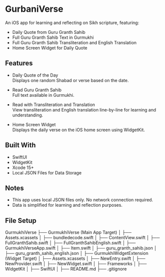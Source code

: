 # GurbaniVerse

An iOS app for learning and reflecting on Sikh scripture, featuring:

- Daily Quote from Guru Granth Sahib
- Full Guru Granth Sahib Text in Gurmukhi
- Full Guru Granth Sahib Transliteration and English Translation
- Home Screen Widget for Daily Quote

## Features

- Daily Quote of the Day  
  Displays one random Shabad or verse based on the date.

- Read Guru Granth Sahib  
  Full text available in Gurmukhi.

- Read with Transliteration and Translation  
  View transliteration and English translation line-by-line for learning and understanding.

- Home Screen Widget  
  Displays the daily verse on the iOS home screen using WidgetKit.

## Built With

- SwiftUI
- WidgetKit
- Xcode 15+
- Local JSON Files for Data Storage

## Notes

- This app uses local JSON files only. No network connection required.
- Data is simplified for learning and reflection purposes.

## File Setup
GurmukhiVerse
├── GurmukhiVerse (Main App Target)
│   ├── Assets.xcassets
│   ├── bundledecode.swift
│   ├── ContentView.swift
│   ├── FullGranthSahib.swift
│   ├── FullGranthSahibEnglish.swift
│   ├── GurmukhiVerseApp.swift
│   ├── Item.swift
│   ├── guru_granth_sahib.json
│   ├── guru_granth_sahib_english.json
│
├── GurmukhiWidgetExtension (Widget Target)
│   ├── Assets.xcassets
│   ├── NewEntry.swift
│   ├── NewProvider.swift
│   ├── NewWidget.swift
│
├── Frameworks
│   ├── WidgetKit
│   ├── SwiftUI
│
├── README.md
├── .gitignore
